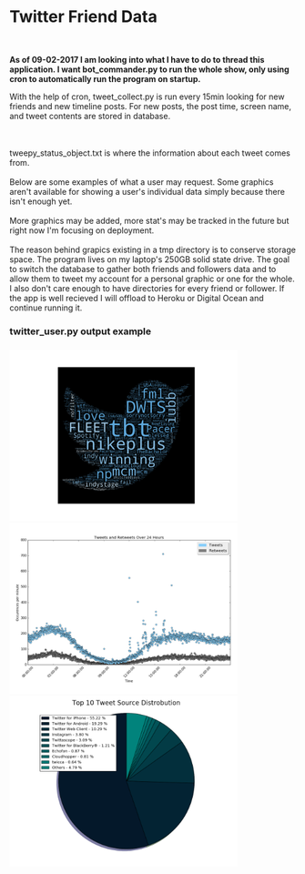 <h1>Twitter Friend Data</h1>
<br>
<p><strong>As of 09-02-2017 I am looking into what I have to do to thread this application. I want bot_commander.py to run the whole show, only using cron to automatically run the program on startup.</strong>

<p>With the help of cron, tweet_collect.py is run every 15min looking for new friends and new timeline posts.
For new posts, the post time, screen name, and tweet contents are stored in database.</p>
<br><br>
tweepy_status_object.txt is where the information about each tweet comes from.
<br><br>
Below are some examples of what a user may request. Some graphics aren't available for showing a user's individual data simply because there isn't enough yet.
<br><br>
More graphics may be added, more stat's may be tracked in the future but right now I'm focusing on deployment.
<br><br>
The reason behind grapics existing in a tmp directory is to conserve storage space. The program lives on my laptop's 250GB solid state drive. The goal to switch the database to gather both friends and followers data and to allow them to tweet my account for a personal graphic or one for the whole. I also don't care enough to have directories for every friend or follower. If the app is well recieved I will offload to Heroku or Digital Ocean and continue running it.
</p>

<h3> twitter_user.py output example<h3>
<img src="https://github.com/nickbonne/twitter_friends_data/blob/master/output/tmp/f_hash_cloud.png" width=400>
<img src="https://github.com/nickbonne/twitter_friends_data/blob/master/output/tmp/f_rtvt_aio.png" width=400>
<img src="https://github.com/nickbonne/twitter_friends_data/blob/master/output/tmp/f_source_pie.png" width=400>
